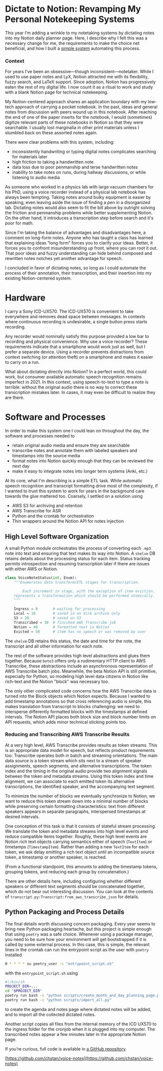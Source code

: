 # Dictate to Notion: Revamping My Personal Notekeeping Systems

This year I’m adding a wrinkle to my notetaking systems by dictating notes into my Notion daily planner page. Here, I describe why I felt this was a necessary change for me, the requirements to make the choice net beneficial, and how I built a [simple system](https://github.com/chstan/voice-notes) automating this process.

### Context

For years I’ve been an obsessive—though inconsistent—notetaker. While I used to use paper notes and LyX, Notion attracted me with its flexibility, fuzzy search, and LaTeX support. Since adoption, Notion has progressively eaten the rest of my digital life. I now count it as a ritual to work and study with a blank Notion page for technical notekeeping.

My Notion-centered approach shares an application boundary with my low-tech approach of carrying a pocket notebook. In the past, ideas and general notes from discussion with peers wound up in this notebook. After reaching the end of one of the paper inserts for the notebook, I would (sometimes) digitize relevant parts of these notebooks in Notion so that they were searchable. I usually lost marginalia in other print materials unless I stumbled back on these assorted notes again.

There were clear problems with this system, including:

- inconsistently handwriting or typing digital notes complicates searching for materials later
- high friction to taking a handwritten note
- data loss due to poor penmanship and terse handwritten notes
- inability to take notes on runs, during hallway discussions, or while listening to audio media

As someone who worked in a physics lab with large vacuum chambers for his PhD, using a voice recorder instead of a physical lab notebook has always been tempting. Taking notes around bulky equipment is easier by speaking, even leaving aside the issue of finding a pen in a disorganized lab. Dictating notes would also seem to fit the bill above by outright solving the friction and penmanship problems while better supplementing Notion. On the other hand, it introduces a transcription step before search and it's poor for math.

Since I'm taking the balance of advantages and disadvantages here, a comment on long-form notes. Anyone who has taught a class has learned that explaining ideas “long form” forces you to clarify your ideas. Better, it forces you to confront misunderstanding up front, where you can root it out. That poor ideas and fuzzy understanding can hide behind composed and rewritten notes notches yet another advantage for speech.

I concluded in favor of dictating notes, so long as I could automate the process of their annotation, their transcription, and their insertion into my existing Notion-centered system.

# Hardware

I carry a Sony ICD-UX570. The ICD-UX570 is convenient to take everywhere and removes dead space between messages. In contexts where continuous recording is undesirable, a single button press starts recording.

Any recorder would nominally satisfy this purpose provided a low bar to recording and physical convenience. Why use a voice recorder? These requirements indicate that a smartphone would work just as well, but I prefer a separate device. Using a recorder prevents distractions from context switching (or attention theft) on a smartphone and makes it easier to carry on a run.

What about dictating directly into Notion? In a perfect world, this could work, but consumer available automatic speech recognition remains imperfect in 2021. In this context, using speech-to-text to type a note is terrible: without the original audio there is no way to correct these transcription mistakes later. In cases, it may even be difficult to realize they are there.

# Software and Processes

In order to make this system one I could lean on throughout the day, the software and processes needed to

- retain original audio media and ensure they are searchable
- transcribe notes and annotate them with labeled speakers and timestamps into the source media
- format notes into Notion quickly enough that they can be reviewed the next day
- make it easy to integrate notes into longer term systems (Anki, etc.)

At its core, what I'm describing is a simple ETL task. While automatic speech recognition and transcript formatting drive most of the complexity, if I wanted to trust this system to work for years in the background care towards the glue mattered too. Coarsely, I settled on a solution using

- AWS S3 for archiving and retention
- AWS Transcribe for ASR
- Python and the crontab for orchestration
- Thin wrappers around the Notion API for notes injection

## High Level Software Organization

A small Python module orchestrates the process of converting each `.mp3` note into text and ensuring that text makes its way into Notion. A `shelve` DB retains details about the processing status for each item. Status tracking permits introspection and resuming transcription later if there are issues with either AWS or Notion.

```python
class VoiceNoteStatus(int, Enum):
    """Enumerates data transform/ETL stages for transcription.

		Each increment in stage, with the exception of item eviction,
    represents a transformation which should be performed atomically.
    """

    Ingress = 0       # waiting for processing
    Local = 10        # saved in on disk archive only
    S3 = 20           # saved on S3
    Transcribed = 30  # finished AWS Transcribe job
    Notion = 40       # formatted text in Notion
    Evicted = 50      # item has no speech or was removed by user
```

The `shelve` DB retains this status, the date and time for the note, the transcript and all other information for each note.

The rest of the software provides high level abstractions and glues them together. Because `boto3` offers only a rudimentary HTTP client to AWS Transcribe, these abstractions include an asynchronous representation of AWS Transcribe batch jobs. Meanwhile, the beta Notion API is still primitive, especially for Python, so modeling high level data citizens in Notion like rich-text and the Notion "block" was necessary too.

The only other complicated code concerns how the AWS Transcribe data is turned into the Block objects which Notion expects. Because I wanted to add timestamp annotations so that cross referencing audio is simple, this makes translation from transcript to blocks challenging: we need to intersperse differently formatted blocks with the timestamps at defined intervals. The Notion API places both block size and block number limits on API requests, which adds minor technical sticking points too. 

### Reducing and Transcribing AWS Transcribe Results

At a very high level, AWS Transcribe provides results as token streams. This is an appropriate data model for speech, but reflects product requirements too: Transcribe operates both in batch and streaming orientations. The main data source is a token stream which sits next to a stream of speaker assignments, speech segments, and alternative transcriptions. The token index and the timing in the original audio provide two alignment signals between the token and metadata streams. Using this token index and time alignment, we can associate to each emitted token its alternative transcriptions, the identified speaker, and the accompanying text segment.

To minimize the number of blocks we eventually synchronize to Notion, we want to reduce this token stream down into a minimal number of blocks while preserving certain formatting characteristics: text from different speakers appears in separate paragraphs, interspersed timestamps at desired intervals. 

One conception of this task is that it consists of stateful stream processing. We translate the token and metadata streams into high level events and reduce compatible items together. Roughly, these high level events are Notion rich text objects carrying semantics either of speech (`TextItem`) or timetamps (`TimestampItem`). Rather than adding a new `TextItem` for each token, we ask delay emitting a rich text object until an incompatible source token, a timestamp or another speaker, is reached. 

(From a functional standpoint, this amounts to adding the timestamp tokens, grouping tokens, and reducing each group by concatenation.)

There are other details here, including configuring whether different speakers or different text segments should be concatenated together, which do not bear out interesting discussion. You can look at the contents of `transcript.py:Transcript:from_aws_transcribe_json` for details.

## Python Packaging and Process Details

The final details worth discussing concern packaging. Every year seems to bring new Python packaging heartache, but this project is simple enough that using `poetry` was a safe choice. Whenever using a package manager, you need to be sure how your environment will get bootstrapped if it is called by some external process. In this case, this is simple, the relevant lines in the crontab can run the entrypoint script as the user with `poetry` installed

```bash
0 * * * * su poetry_user -c "entrypoint_script.sh"
```

with the `entrypoint_script.sh` using

```bash
#!/bin/sh
PROJECT_DIR=...
cd "$PROJECT_DIR"
poetry run bash -c "python scripts/create_month_and_day_planning_page.py $*"
poetry run bash -c "python scripts/import_all.py"
```

to create the agenda and notes page where dictated notes will be added, and to import all the collected dictated notes.

Another script copies all files from the internal memory of the ICD UX570 to the ingress folder for the cronjob when it is plugged into my computer. The transcribed notes appear a few minutes later in the appropriate Notion page.

If you’re curious, full code is available in [a GitHub repository](https://github.com/chstan/voice-notes).

[https://github.com/chstan/voice-notes](https://github.com/chstan/voice-notes)